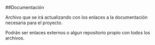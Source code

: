 
##Documentación

Archivo que se irá actualizando con los enlaces a la documentación necesaria para el proyecto.

Podrán ser enlaces externos o algun repositorio propio con todos los archivos.
